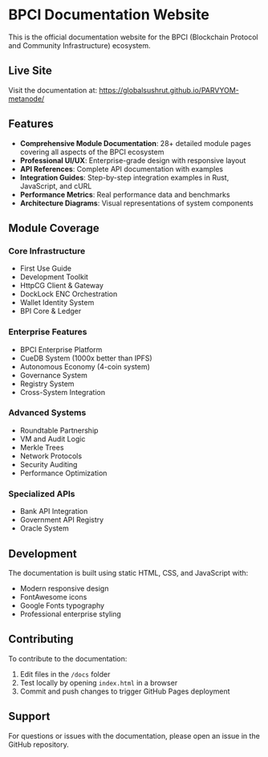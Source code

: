 # BPCI Documentation Website

This is the official documentation website for the BPCI (Blockchain Protocol and Community Infrastructure) ecosystem.

## Live Site

Visit the documentation at: https://globalsushrut.github.io/PARVYOM-metanode/

## Features

- **Comprehensive Module Documentation**: 28+ detailed module pages covering all aspects of the BPCI ecosystem
- **Professional UI/UX**: Enterprise-grade design with responsive layout
- **API References**: Complete API documentation with examples
- **Integration Guides**: Step-by-step integration examples in Rust, JavaScript, and cURL
- **Performance Metrics**: Real performance data and benchmarks
- **Architecture Diagrams**: Visual representations of system components

## Module Coverage

### Core Infrastructure
- First Use Guide
- Development Toolkit  
- HttpCG Client & Gateway
- DockLock ENC Orchestration
- Wallet Identity System
- BPI Core & Ledger

### Enterprise Features
- BPCI Enterprise Platform
- CueDB System (1000x better than IPFS)
- Autonomous Economy (4-coin system)
- Governance System
- Registry System
- Cross-System Integration

### Advanced Systems
- Roundtable Partnership
- VM and Audit Logic
- Merkle Trees
- Network Protocols
- Security Auditing
- Performance Optimization

### Specialized APIs
- Bank API Integration
- Government API Registry
- Oracle System

## Development

The documentation is built using static HTML, CSS, and JavaScript with:
- Modern responsive design
- FontAwesome icons
- Google Fonts typography
- Professional enterprise styling

## Contributing

To contribute to the documentation:
1. Edit files in the `/docs` folder
2. Test locally by opening `index.html` in a browser
3. Commit and push changes to trigger GitHub Pages deployment

## Support

For questions or issues with the documentation, please open an issue in the GitHub repository.
